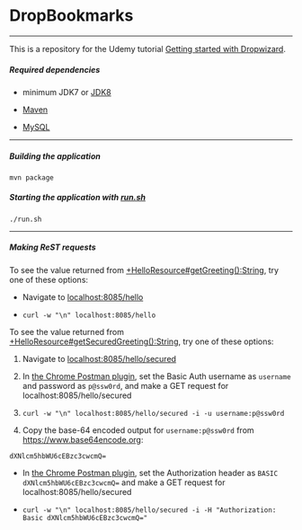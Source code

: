 DropBookmarks
=============

---

This is a repository for the Udemy tutorial [Getting started with Dropwizard](https://www.udemy.com/getting-started-with-dropwizard "Getting started with Dropwizard").

##### Required dependencies

 - minimum JDK7 or [JDK8](http://www.oracle.com/technetwork/java/javase/downloads/jdk8-downloads-2133151.html "Java SE Development Kit 8 Downloads")

 - [Maven](https://maven.apache.org/install.html "Installing Apache Maven")

 - [MySQL](https://dev.mysql.com/doc/refman/5.7/en/installing.html "Installing and Upgrading MySQL")
 
 ---

##### Building the application

```
mvn package
```

##### Starting the application with [run.sh](run.sh)

```
./run.sh
```

---

##### Making ReST requests

To see the value returned from [+HelloResource#getGreeting():String](src/main/java/com/udemy/dropbookmarks/resources/HelloResource.java), try one of these options:

 - Navigate to [localhost:8085/hello](http://localhost:8085/hello)

 - `curl -w "\n" localhost:8085/hello`

To see the value returned from [+HelloResource#getSecuredGreeting():String](src/main/java/com/udemy/dropbookmarks/resources/HelloResource.java), try one of these options:

1. Navigate to [localhost:8085/hello/secured](http://localhost:8085/hello/secured)
 
2. In [the Chrome Postman plugin](https://chrome.google.com/webstore/detail/postman/fhbjgbiflinjbdggehcddcbncdddomop?hl=en), set the Basic Auth username as `username` and password as `p@ssw0rd`, and make a GET request for localhost:8085/hello/secured

3. `curl -w "\n" localhost:8085/hello/secured -i -u username:p@ssw0rd`

4. Copy the base-64 encoded output for `username:p@ssw0rd` from https://www.base64encode.org:

```
dXNlcm5hbWU6cEBzc3cwcmQ=
```

 - In [the Chrome Postman plugin](https://chrome.google.com/webstore/detail/postman/fhbjgbiflinjbdggehcddcbncdddomop?hl=en), set the Authorization header as `BASIC dXNlcm5hbWU6cEBzc3cwcmQ=` and make a GET request for localhost:8085/hello/secured

 - `curl -w "\n" localhost:8085/hello/secured -i -H "Authorization: Basic dXNlcm5hbWU6cEBzc3cwcmQ="`
